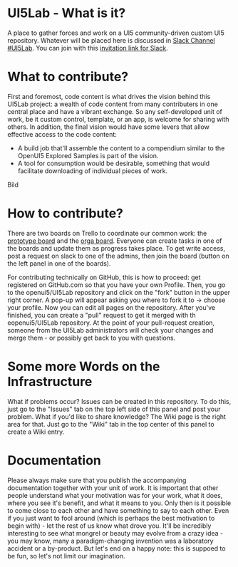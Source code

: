 # UI5Lab - What is it?
A place to gather forces and work on a UI5 community-driven custom UI5 repository.
Whatever will be placed here is discussed in [Slack Channel #UI5Lab](https://openui5.slack.com/messages/UI5lab).
You can join with this [invitation link for Slack](http://slackui5invite.herokuapp.com/).

# What to contribute?
First and foremost, code content is what drives the vision behind this UI5Lab project: a wealth of code content from many contributers in one central place and have a vibrant exchange. So any self-developed unit of work, be it custom control, template, or an app, is welcome for sharing with others. 
In addition, the final vision would have some levers that allow effective access to the code content: 
* A build job that'll assemble the content to a compendium similar to the OpenUI5 Explored Samples is part of the vision. 
* A tool for consumption would be desirable, something that would facilitate downloading of individual pieces of work. 

Bild

# How to contribute?
There are two boards on Trello to coordinate our common work: the [prototype board](https://trello.com/b/gFQs9ARW/prototype) and the [orga board](https://trello.com/b/v8thvLem/orga). Everyone can create tasks in one of the boards and update them as progress takes place. To get write access, post a request on slack to one of the admins, then join the board (button on the left panel in one of the boards).  

For contributing technically on GitHub, this is how to proceed: get registered on GitHub.com so that you have your own Profile. 
Then, you go to the openui5/UI5Lab repository and click on the "fork" button in the upper right corner. A pop-up will appear asking you where to fork it to -> choose your profile. Now you can edit all pages on the repository. After you've finished, you can create a "pull" request to get it merged with th eopenui5/UI5Lab repository. At the point of your pull-request creation, someone from the UI5Lab administrators will check your changes and merge them - or possibly get back to you with questions.

# Some more Words on the Infrastructure
What if problems occur? Issues can be created in this repository. To do this, just go to the "Issues" tab on the top left side of this panel and post your problem.
What if you'd like to share knowledge? The Wiki page is the right area for that. Just go to the "Wiki" tab in the top center of this panel to create a Wiki entry. 

# Documentation
Please always make sure that you publish the accompanying documentation together with your unit of work. It is important that other people understand what your motivation was for your work, what it does, where you see it's benefit, and what it means to you. Only then is it possible to come close to each other and have something to say to each other. Even if you just want to fool around (which is perhaps the best motivation to begin with) - let the rest of us know what drove you. It'll be incredibly interesting to see what mongrel or beauty may evolve from a crazy idea - you may know, many a paradigm-changing invention was a laboratory accident or a by-product. But let's end on a happy note: this is suppoed to be fun, so let's not limit our imagination.  
